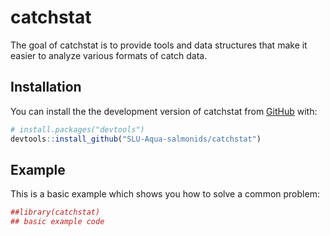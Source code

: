 
# catchstat

<!-- badges: start -->
<!-- badges: end -->

The goal of catchstat is to provide tools and data structures that make
it easier to analyze various formats of catch data.

## Installation

You can install the the development version of catchstat from
[GitHub](https://github.com/) with:

``` r
# install.packages("devtools")
devtools::install_github("SLU-Aqua-salmonids/catchstat")
```

## Example

This is a basic example which shows you how to solve a common problem:

``` r
##library(catchstat)
## basic example code
```
